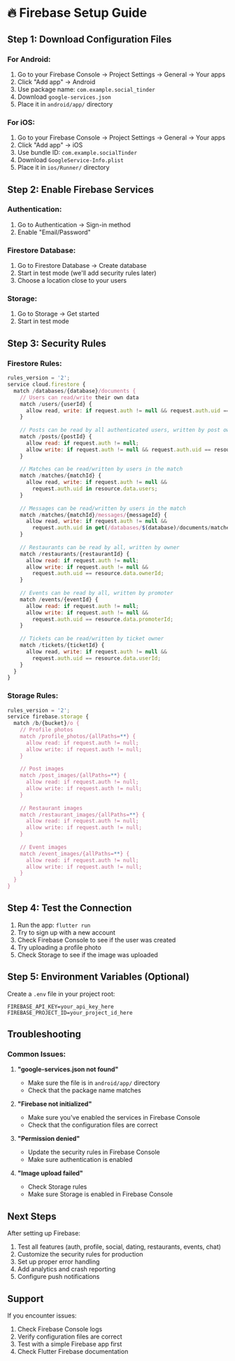 # 🔥 Firebase Setup Guide

## Step 1: Download Configuration Files

### For Android:
1. Go to your Firebase Console → Project Settings → General → Your apps
2. Click "Add app" → Android
3. Use package name: `com.example.social_tinder`
4. Download `google-services.json`
5. Place it in `android/app/` directory

### For iOS:
1. Go to your Firebase Console → Project Settings → General → Your apps
2. Click "Add app" → iOS
3. Use bundle ID: `com.example.socialTinder`
4. Download `GoogleService-Info.plist`
5. Place it in `ios/Runner/` directory

## Step 2: Enable Firebase Services

### Authentication:
1. Go to Authentication → Sign-in method
2. Enable "Email/Password"

### Firestore Database:
1. Go to Firestore Database → Create database
2. Start in test mode (we'll add security rules later)
3. Choose a location close to your users

### Storage:
1. Go to Storage → Get started
2. Start in test mode

## Step 3: Security Rules

### Firestore Rules:
```javascript
rules_version = '2';
service cloud.firestore {
  match /databases/{database}/documents {
    // Users can read/write their own data
    match /users/{userId} {
      allow read, write: if request.auth != null && request.auth.uid == userId;
    }
    
    // Posts can be read by all authenticated users, written by post owner
    match /posts/{postId} {
      allow read: if request.auth != null;
      allow write: if request.auth != null && request.auth.uid == resource.data.userId;
    }
    
    // Matches can be read/written by users in the match
    match /matches/{matchId} {
      allow read, write: if request.auth != null && 
        request.auth.uid in resource.data.users;
    }
    
    // Messages can be read/written by users in the match
    match /matches/{matchId}/messages/{messageId} {
      allow read, write: if request.auth != null && 
        request.auth.uid in get(/databases/$(database)/documents/matches/$(matchId)).data.users;
    }
    
    // Restaurants can be read by all, written by owner
    match /restaurants/{restaurantId} {
      allow read: if request.auth != null;
      allow write: if request.auth != null && 
        request.auth.uid == resource.data.ownerId;
    }
    
    // Events can be read by all, written by promoter
    match /events/{eventId} {
      allow read: if request.auth != null;
      allow write: if request.auth != null && 
        request.auth.uid == resource.data.promoterId;
    }
    
    // Tickets can be read/written by ticket owner
    match /tickets/{ticketId} {
      allow read, write: if request.auth != null && 
        request.auth.uid == resource.data.userId;
    }
  }
}
```

### Storage Rules:
```javascript
rules_version = '2';
service firebase.storage {
  match /b/{bucket}/o {
    // Profile photos
    match /profile_photos/{allPaths=**} {
      allow read: if request.auth != null;
      allow write: if request.auth != null;
    }
    
    // Post images
    match /post_images/{allPaths=**} {
      allow read: if request.auth != null;
      allow write: if request.auth != null;
    }
    
    // Restaurant images
    match /restaurant_images/{allPaths=**} {
      allow read: if request.auth != null;
      allow write: if request.auth != null;
    }
    
    // Event images
    match /event_images/{allPaths=**} {
      allow read: if request.auth != null;
      allow write: if request.auth != null;
    }
  }
}
```

## Step 4: Test the Connection

1. Run the app: `flutter run`
2. Try to sign up with a new account
3. Check Firebase Console to see if the user was created
4. Try uploading a profile photo
5. Check Storage to see if the image was uploaded

## Step 5: Environment Variables (Optional)

Create a `.env` file in your project root:
```
FIREBASE_API_KEY=your_api_key_here
FIREBASE_PROJECT_ID=your_project_id_here
```

## Troubleshooting

### Common Issues:

1. **"google-services.json not found"**
   - Make sure the file is in `android/app/` directory
   - Check that the package name matches

2. **"Firebase not initialized"**
   - Make sure you've enabled the services in Firebase Console
   - Check that the configuration files are correct

3. **"Permission denied"**
   - Update the security rules in Firebase Console
   - Make sure authentication is enabled

4. **"Image upload failed"**
   - Check Storage rules
   - Make sure Storage is enabled in Firebase Console

## Next Steps

After setting up Firebase:
1. Test all features (auth, profile, social, dating, restaurants, events, chat)
2. Customize the security rules for production
3. Set up proper error handling
4. Add analytics and crash reporting
5. Configure push notifications

## Support

If you encounter issues:
1. Check Firebase Console logs
2. Verify configuration files are correct
3. Test with a simple Firebase app first
4. Check Flutter Firebase documentation 